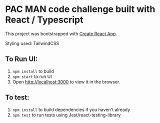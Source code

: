 # PAC MAN code challenge built with React / Typescript

This project was bootstrapped with [Create React App](https://github.com/facebook/create-react-app).

Styling used: TailwindCSS

## To Run UI:

1. `npm install` to build
2. `npm start` to run UI
3. Open [http://localhost:3000](http://localhost:3000) to view it in the browser.

## To test:

1. `npm install` to build dependencies if you haven't already
2. `npm test` to run tests using Jest/react-testing-library
